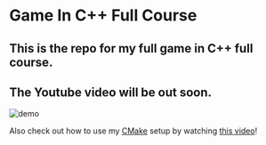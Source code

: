 # Game In C++ Full Course
  
## This is the repo for my full game in C++ full course.

## The Youtube video will be out soon.

![demo](https://github.com/meemknight/game-in-cpp-full-course/assets/36445656/bfa8bb4e-5c18-49c1-b078-81ba27561096)

Also check out how to use my [CMake](https://github.com/meemknight/cmakeSetup) setup by watching [this video](https://youtu.be/K8f73k9HM8M)!
